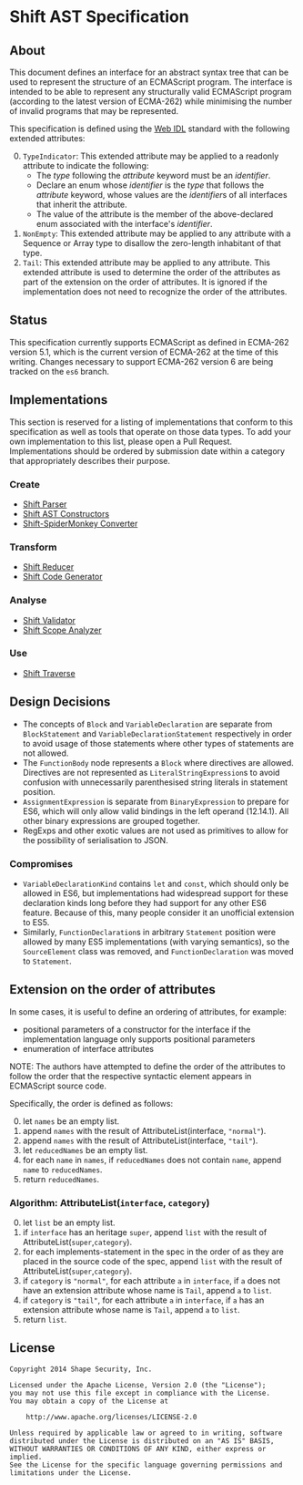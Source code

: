 Shift AST Specification
=======================


## About

This document defines an interface for an abstract syntax tree that can be used
to represent the structure of an ECMAScript program. The interface is intended
to be able to represent any structurally valid ECMAScript program (according to
the latest version of ECMA-262) while minimising the number of invalid programs
that may be represented.

This specification is defined using the [Web IDL](http://www.w3.org/TR/WebIDL/)
standard with the following extended attributes:

0. `TypeIndicator`: This extended attribute may be applied to a readonly
   attribute to indicate the following:
     * The *type* following the *attribute* keyword must be an *identifier*.
     * Declare an enum whose *identifier* is the *type* that follows the
       *attribute* keyword, whose values are the *identifier*s of all
       interfaces that inherit the attribute.
     * The value of the attribute is the member of the above-declared enum
       associated with the interface's *identifier*.
0. `NonEmpty`: This extended attribute may be applied to any attribute with a
   Sequence or Array type to disallow the zero-length inhabitant of that type.
0. `Tail`: This extended attribute may be applied to any attribute. This extended
   attribute is used to determine the order of the attributes as part of the
   extension on the order of attributes. It is ignored if the implementation
   does not need to recognize the order of the attributes.

## Status

This specification currently supports ECMAScript as defined in ECMA-262 version
5.1, which is the current version of ECMA-262 at the time of this writing.
Changes necessary to support ECMA-262 version 6 are being tracked on the `es6`
branch.


## Implementations

This section is reserved for a listing of implementations that conform to this
specification as well as tools that operate on those data types. To add your
own implementation to this list, please open a Pull Request. Implementations
should be ordered by submission date within a category that appropriately
describes their purpose.

### Create

* [Shift Parser](https://github.com/shapesecurity/shift-parser-js)
* [Shift AST Constructors](https://github.com/shapesecurity/shift-ast-js)
* [Shift-SpiderMonkey Converter](https://github.com/shapesecurity/shift-spidermonkey-converter-js)

### Transform

* [Shift Reducer](https://github.com/shapesecurity/shift-reducer-js)
* [Shift Code Generator](https://github.com/shapesecurity/shift-codegen-js)

### Analyse

* [Shift Validator](https://github.com/shapesecurity/shift-validator-js)
* [Shift Scope Analyzer](https://github.com/shapesecurity/shift-scope-js)

### Use

* [Shift Traverse](https://github.com/Constellation/shift-traverse-js)


## Design Decisions

* The concepts of `Block` and `VariableDeclaration` are separate from
  `BlockStatement` and `VariableDeclarationStatement` respectively in order to
  avoid usage of those statements where other types of statements are not
  allowed.
* The `FunctionBody` node represents a `Block` where directives are allowed.
  Directives are not represented as `LiteralStringExpression`s to avoid
  confusion with unnecessarily parenthesised string literals in statement
  position.
* `AssignmentExpression` is separate from `BinaryExpression` to prepare for
  ES6, which will only allow valid bindings in the left operand (12.14.1). All
  other binary expressions are grouped together.
* RegExps and other exotic values are not used as primitives to allow for the
  possibility of serialisation to JSON.

### Compromises

* `VariableDeclarationKind` contains `let` and `const`, which should only be
  allowed in ES6, but implementations had widespread support for these
  declaration kinds long before they had support for any other ES6 feature.
  Because of this, many people consider it an unofficial extension to ES5.
* Similarly, `FunctionDeclaration`s in arbitrary `Statement` position were
  allowed by many ES5 implementations (with varying semantics), so the
  `SourceElement` class was removed, and `FunctionDeclaration` was moved to
  `Statement`.

## Extension on the order of attributes

In some cases, it is useful to define an ordering of attributes, for example:

   * positional parameters of a constructor for the interface if the
     implementation language only supports positional parameters
   * enumeration of interface attributes

NOTE: The authors have attempted to define the order of the attributes to follow
      the order that the respective syntactic element appears in ECMAScript source code.

Specifically, the order is defined as follows:

  0. let `names` be an empty list.
  0. append `names` with the result of AttributeList(interface, `"normal"`).
  0. append `names` with the result of AttributeList(interface, `"tail"`).
  0. let `reducedNames` be an empty list.
  0. for each `name` in `names`, if `reducedNames` does not contain `name`,
     append `name` to `reducedNames`.
  0. return `reducedNames`.

### Algorithm: AttributeList(`interface`, `category`)

  0. let `list` be an empty list.
  0. if `interface` has an heritage `super`, append `list` with the result of
     AttributeList(`super`,`category`).
  0. for each implements-statement in the spec in the order of as they are placed
     in the source code of the spec, append `list` with the result of
     AttributeList(`super`,`category`).
  0. if `category` is `"normal"`, for each attribute `a` in `interface`, if `a` does
     not have an extension attribute whose name is `Tail`, append `a` to `list`.
  0. if `category` is `"tail"`, for each attribute `a` in `interface`, if `a` has
     an extension attribute whose name is `Tail`, append `a` to `list`.
  0. return `list`.

## License

    Copyright 2014 Shape Security, Inc.

    Licensed under the Apache License, Version 2.0 (the "License");
    you may not use this file except in compliance with the License.
    You may obtain a copy of the License at

        http://www.apache.org/licenses/LICENSE-2.0

    Unless required by applicable law or agreed to in writing, software
    distributed under the License is distributed on an "AS IS" BASIS,
    WITHOUT WARRANTIES OR CONDITIONS OF ANY KIND, either express or implied.
    See the License for the specific language governing permissions and
    limitations under the License.

